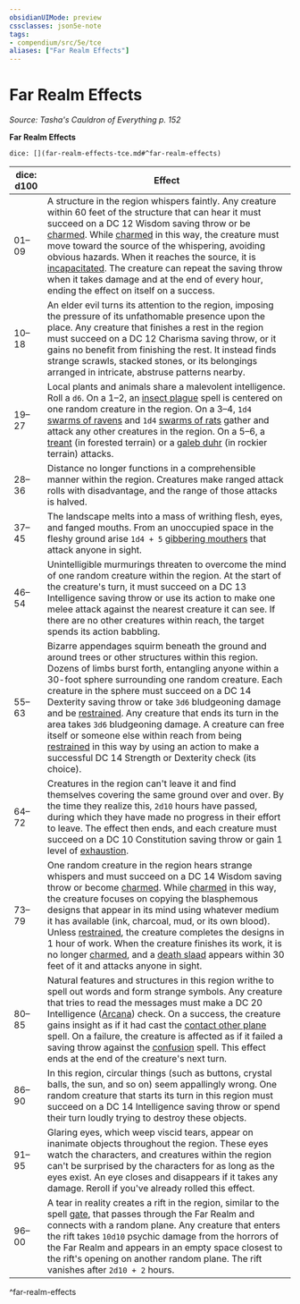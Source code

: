 ```yaml
---
obsidianUIMode: preview
cssclasses: json5e-note
tags:
- compendium/src/5e/tce
aliases: ["Far Realm Effects"]
---
```

# Far Realm Effects
*Source: Tasha's Cauldron of Everything p. 152* 

**Far Realm Effects**

`dice: [](far-realm-effects-tce.md#^far-realm-effects)`

| dice: d100 | Effect |
|------------|--------|
| 01–09 | A structure in the region whispers faintly. Any creature within 60 feet of the structure that can hear it must succeed on a DC 12 Wisdom saving throw or be [charmed](5E2014官方资源/规则/conditions.md#charmed). While [charmed](5E2014官方资源/规则/conditions.md#charmed) in this way, the creature must move toward the source of the whispering, avoiding obvious hazards. When it reaches the source, it is [incapacitated](5E2014官方资源/规则/conditions.md#incapacitated). The creature can repeat the saving throw when it takes damage and at the end of every hour, ending the effect on itself on a success. |
| 10–18 | An elder evil turns its attention to the region, imposing the pressure of its unfathomable presence upon the place. Any creature that finishes a rest in the region must succeed on a DC 12 Charisma saving throw, or it gains no benefit from finishing the rest. It instead finds strange scrawls, stacked stones, or its belongings arranged in intricate, abstruse patterns nearby. |
| 19–27 | Local plants and animals share a malevolent intelligence. Roll a `d6`. On a 1–2, an [insect plague](5E2014官方资源/spells/insect-plague.md) spell is centered on one random creature in the region. On a 3–4, `1d4` [swarms of ravens](5E2014官方资源/bestiary/beast/swarm-of-ravens.md) and `1d4` [swarms of rats](5E2014官方资源/bestiary/beast/swarm-of-rats.md) gather and attack any other creatures in the region. On a 5–6, a [treant](5E2014官方资源/bestiary/plant/treant.md) (in forested terrain) or a [galeb duhr](5E2014官方资源/bestiary/elemental/galeb-duhr.md) (in rockier terrain) attacks. |
| 28–36 | Distance no longer functions in a comprehensible manner within the region. Creatures make ranged attack rolls with disadvantage, and the range of those attacks is halved. |
| 37–45 | The landscape melts into a mass of writhing flesh, eyes, and fanged mouths. From an unoccupied space in the fleshy ground arise `1d4 + 5` [gibbering mouthers](5E2014官方资源/bestiary/aberration/gibbering-mouther.md) that attack anyone in sight. |
| 46–54 | Unintelligible murmurings threaten to overcome the mind of one random creature within the region. At the start of the creature's turn, it must succeed on a DC 13 Intelligence saving throw or use its action to make one melee attack against the nearest creature it can see. If there are no other creatures within reach, the target spends its action babbling. |
| 55–63 | Bizarre appendages squirm beneath the ground and around trees or other structures within this region. Dozens of limbs burst forth, entangling anyone within a 30-foot sphere surrounding one random creature. Each creature in the sphere must succeed on a DC 14 Dexterity saving throw or take `3d6` bludgeoning damage and be [restrained](5E2014官方资源/规则/conditions.md#restrained). Any creature that ends its turn in the area takes `3d6` bludgeoning damage. A creature can free itself or someone else within reach from being [restrained](5E2014官方资源/规则/conditions.md#restrained) in this way by using an action to make a successful DC 14 Strength or Dexterity check (its choice). |
| 64–72 | Creatures in the region can't leave it and find themselves covering the same ground over and over. By the time they realize this, `2d10` hours have passed, during which they have made no progress in their effort to leave. The effect then ends, and each creature must succeed on a DC 10 Constitution saving throw or gain 1 level of [exhaustion](5E2014官方资源/规则/conditions.md#exhaustion). |
| 73–79 | One random creature in the region hears strange whispers and must succeed on a DC 14 Wisdom saving throw or become [charmed](5E2014官方资源/规则/conditions.md#charmed). While [charmed](5E2014官方资源/规则/conditions.md#charmed) in this way, the creature focuses on copying the blasphemous designs that appear in its mind using whatever medium it has available (ink, charcoal, mud, or its own blood). Unless [restrained](5E2014官方资源/规则/conditions.md#restrained), the creature completes the designs in 1 hour of work. When the creature finishes its work, it is no longer [charmed](5E2014官方资源/规则/conditions.md#charmed), and a [death slaad](5E2014官方资源/bestiary/aberration/death-slaad.md) appears within 30 feet of it and attacks anyone in sight. |
| 80–85 | Natural features and structures in this region writhe to spell out words and form strange symbols. Any creature that tries to read the messages must make a DC 20 Intelligence ([Arcana](5E2014官方资源/规则/skills.md#Arcana)) check. On a success, the creature gains insight as if it had cast the [contact other plane](5E2014官方资源/spells/contact-other-plane.md) spell. On a failure, the creature is affected as if it failed a saving throw against the [confusion](5E2014官方资源/spells/confusion.md) spell. This effect ends at the end of the creature's next turn. |
| 86–90 | In this region, circular things (such as buttons, crystal balls, the sun, and so on) seem appallingly wrong. One random creature that starts its turn in this region must succeed on a DC 14 Intelligence saving throw or spend their turn loudly trying to destroy these objects. |
| 91–95 | Glaring eyes, which weep viscid tears, appear on inanimate objects throughout the region. These eyes watch the characters, and creatures within the region can't be surprised by the characters for as long as the eyes exist. An eye closes and disappears if it takes any damage. Reroll if you've already rolled this effect. |
| 96–00 | A tear in reality creates a rift in the region, similar to the spell [gate](5E2014官方资源/spells/gate.md), that passes through the Far Realm and connects with a random plane. Any creature that enters the rift takes `10d10` psychic damage from the horrors of the Far Realm and appears in an empty space closest to the rift's opening on another random plane. The rift vanishes after `2d10 + 2` hours. |
^far-realm-effects
